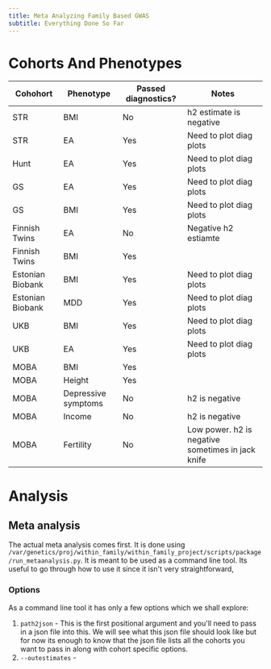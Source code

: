 ```yaml
---
title: Meta Analyzing Family Based GWAS
subtitle: Everything Done So Far
---
```


# Cohorts And Phenotypes

| Cohohort | Phenotype | Passed diagnostics? | Notes |
| -------- | --------- | ------------------- | ----- |
| STR | BMI | No | h2 estimate is negative |
| STR | EA | Yes | Need to plot diag plots |
| Hunt | EA | Yes | Need to plot diag plots |
| GS | EA | Yes | Need to plot diag plots |
| GS | BMI | Yes | Need to plot diag plots |
| Finnish Twins | EA| No | Negative h2 estiamte|
| Finnish Twins | BMI | Yes | | Need to plot diag plots |
| Estonian Biobank | BMI | Yes | Need to plot diag plots |
|Estonian Biobank | MDD | Yes | Need to plot diag plots | 
| UKB | BMI | Yes | Need to plot diag plots |
| UKB | EA | Yes | Need to plot diag plots |
| MOBA | BMI | Yes | |
| MOBA | Height | Yes | |
| MOBA | Depressive symptoms | No | h2 is negative |
| MOBA | Income | No | h2 is negative |
| MOBA | Fertility | No | Low power. h2 is negative sometimes in jack knife|

# Analysis

## Meta analysis

The actual meta analysis comes first. It is done using `/var/genetics/proj/within_family/within_family_project/scripts/package/run_metaanalysis.py`. It is meant to be used as a command line tool. Its useful to go through how to use it since it isn't very straightforward,

### Options

As a command line tool it has only a few options which we shall explore:

1. `path2json` - This is the first positional argument and you'll need to pass in a json file into this. We will see what this json file should look like but for now its enough to know that the json file lists all the cohorts you want to pass in along with cohort specific options.
2. `--outestimates` - 